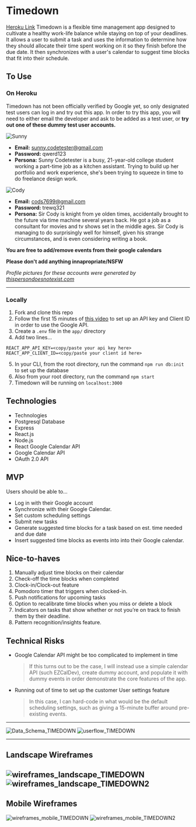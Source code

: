 # Timedown

[Heroku Link](https://sb-timedown.herokuapp.com/)
Timedown is a flexible time management app designed to cultivate a healthy work-life balance while staying on top of your deadlines. It allows a user to submit a task and uses the information to determine how they should allocate their time spent working on it so they finish before the due date. It then synchronizes with a user's calendar to suggest time blocks that fit into their schedule. 

## To Use 

### On Heroku
Timedown has not been officially verified by Google yet, so only designated test users can log in and try out this app. In order to try this app, you will need to either email the developer and ask to be added as a test user, or **try out one of these dummy test user accounts.**

![Sunny](https://lh3.googleusercontent.com/a-/AOh14Ghc3aZ3QNJXczLbp0HrOZR_4vkRJW2hW9sz2xi_=s96-c)
 -   **Email:** sunny.codetester@gmail.com
 -   **Password:** qwerd123
 -   **Persona:** Sunny Codetester is a busy, 21-year-old college student working a part-time job as a kitchen assistant. Trying to build up her portfolio and work experience, she's been trying to squeeze in time to do freelance design work.

![Cody](https://lh3.googleusercontent.com/a-/AOh14GhFm6Uu2vvG1KoQqKbIBSxhf5PCTmvopo-ZHApo=s96-c)
 -   **Email:** cods7699@gmail.com
 -   **Password:** trewq321
 -   **Persona:** Sir Cody is knight from ye olden times, accidentally brought to the future via time machine several years back. He got a job as a consultant for movies and tv shows set in the middle ages. Sir Cody is managing to do surprisingly well for himself, given his strange circumstances, and is even considering writing a book.
   
**You are free to add/remove events from their google calendars**

**Please don't add anything innapropriate/NSFW**

*Profile pictures for these accounts were generated by [thispersondoesnotexist.com](https://thispersondoesnotexist.com/)*

---

### Locally
1. Fork and clone this repo
2. Follow the first 15 minutes of [this video](https://www.youtube.com/watch?v=zrLf4KMs71E) to set up an API key and Client ID in order to use the Google API.
3. Create a `.env` file in the `app/` directory
4. Add two lines... 
```
REACT_APP_API_KEY=<copy/paste your api key here>
REACT_APP_CLIENT_ID=<copy/paste your client id here>
```
5. In your CLI, from the root directory, run the command `npm run db:init` to set up the database
6. Also from your root directory, run the command `npm start`
7. Timedown will be running on `localhost:3000`

## Technologies
- Technologies
- Postgresql Database
- Express
- React.js
- Node.js
- React Google Calendar API
- Google Calendar API
- OAuth 2.0 API

## MVP
Users should be able to...
- Log in with their Google account
- Synchronize with their Google Calendar.
- Set custom scheduling settings
- Submit new tasks
- Generate suggested time blocks for a task based on est. time needed and due date
- Insert suggested time blocks as events into into their Google calendar.


## Nice-to-haves
1. Manually adjust time blocks on their calendar
2. Check-off the time blocks when completed
3. Clock-in/Clock-out feature
4. Pomodoro timer that triggers when clocked-in.
5. Push notifications for upcoming tasks
6. Option to recalibrate time blocks when you miss or delete a block
7. Indicators on tasks that show whether or not you’re on track to finish them by their deadline.
8. Pattern recognition/insights feature.

## Technical Risks
- Google Calendar API might be too complicated to implement in time
    > If this turns out to be the case, I will instead use a simple calendar API (such EZCalDev), create dummy account, and populate it with dummy events in order demonstrate the core features of the app.
- Running out of time to set up the customer User settings feature
    > In this case, I can hard-code in what would be the default scheduling settings, such as giving a 15-minute buffer around pre-existing events.
   
---

![Data_Schema_TIMEDOWN](https://user-images.githubusercontent.com/76143251/115933182-31c9b980-a443-11eb-85f0-5dc30ce9d617.png)
![userflow_TIMEDOWN](https://user-images.githubusercontent.com/76143251/115935412-f67db980-a447-11eb-8b7e-88c015b69f03.png)

---
## Landscape Wireframes

![wireframes_landscape_TIMEDOWN](https://user-images.githubusercontent.com/76143251/115933333-89682500-a443-11eb-9a06-d60c3faf2cc5.png)
![wireframes_landscape_TIMEDOWN2](https://user-images.githubusercontent.com/76143251/115933334-8a995200-a443-11eb-8b50-a598dafc0d29.png)
---
## Mobile Wireframes

![wireframes_mobile_TIMEDOWN](https://user-images.githubusercontent.com/76143251/115933335-8b31e880-a443-11eb-80ae-89ea8b59e57c.png)
![wireframes_mobile_TIMEDOWN2](https://user-images.githubusercontent.com/76143251/115933337-8bca7f00-a443-11eb-8bca-343b5f5ec95e.png)

